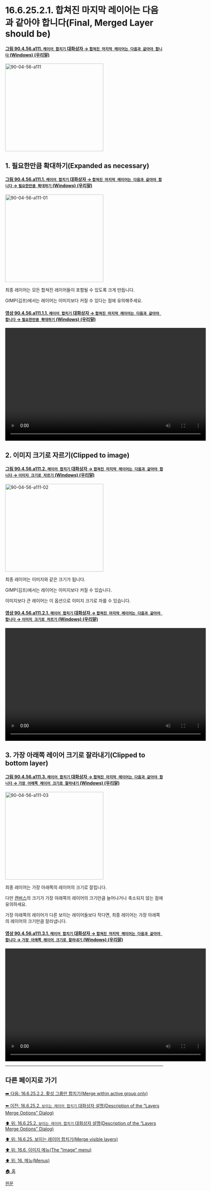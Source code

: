 # 16.6.25.2.1. 합쳐진 마지막 레이어는 다음과 같아야 합니다(Final, Merged Layer should be)

<a id="90-04-56-a111"></a>

#### [그림 90.4.56.a111. `레이어 합치기` 대화상자 → `합쳐진 마지막 레이어는 다음과 같아야 합니다` (Windows) (우리말)](./90-04-0056-merge_layers.md#90-04-56-a111)
<img width="313" height="280" alt="90-04-56-a111" src="https://github.com/user-attachments/assets/b847b790-9515-446d-8cf4-15c3a742af5f" />

<a id="16-06-25-02-01-s1"></a>

## 1. 필요한만큼 확대하기(Expanded as necessary)

<a id="90-04-56-a111-01"></a>

#### [그림 90.4.56.a111.1. `레이어 합치기` 대화상자 → `합쳐진 마지막 레이어는 다음과 같아야 합니다` → `필요한만큼 확대하기` (Windows) (우리말)](./90-04-0056-merge_layers.md#90-04-56-a111-01)
<img width="313" height="280" alt="90-04-56-a111-01" src="https://github.com/user-attachments/assets/32dd4f76-05f6-4f07-ab7f-128043d440a0" />

최종 레이어는 모든 합쳐진 레이어들이 포함될 수 있도록 크게 만듭니다.

GIMP(김프)에서는 레이어는 이미지보다 커질 수 있다는 점에 유의해주세요.

<a id="90-04-56-a111-01-01"></a>

#### [영상 90.4.56.a111.1.1. `레이어 합치기` 대화상자 → `합쳐진 마지막 레이어는 다음과 같아야 합니다` → `필요한만큼 확대하기` (Windows) (우리말)](./90-04-0056-merge_layers.md#90-04-56-a111-01-01)
<video controls="controls" width="640" height="360" src="https://github.com/user-attachments/assets/f28d5be2-676d-483e-b7b0-b7a76a6ccb9b"></video>

<a id="16-06-25-02-01-s2"></a>

## 2. 이미지 크기로 자르기(Clipped to image)

<a id="90-04-56-a111-02"></a>

#### [그림 90.4.56.a111.2. `레이어 합치기` 대화상자 → `합쳐진 마지막 레이어는 다음과 같아야 합니다` → `이미지 크기로 자르기` (Windows) (우리말)](./90-04-0056-merge_layers.md#90-04-56-a111-02)
<img width="313" height="280" alt="90-04-56-a111-02" src="https://github.com/user-attachments/assets/baafc362-c106-4657-b82a-3967efcfec2e" />

최종 레이어는 이미지와 같은 크기가 됩니다.

GIMP(김프)에서는 레이어는 이미지보다 커질 수 있습니다.

이미지보다 큰 레이어는 이 옵션으로 이미지 크기로 자를 수 있습니다.

<a id="90-04-56-a111-02-01"></a>

#### [영상 90.4.56.a111.2.1. `레이어 합치기` 대화상자 → `합쳐진 마지막 레이어는 다음과 같아야 합니다` → `이미지 크기로 자르기` (Windows) (우리말)](./90-04-0056-merge_layers.md#90-04-56-a111-02-01)
<video controls="controls" width="640" height="360" src="https://github.com/user-attachments/assets/49c43c66-be52-43cc-92ca-766fab3bcccf"></video>

<a id="16-06-25-02-01-s3"></a>

## 3. 가장 아래쪽 레이어 크기로 잘라내기(Clipped to bottom layer)

<a id="90-04-56-a111-03"></a>

#### [그림 90.4.56.a111.3. `레이어 합치기` 대화상자 → `합쳐진 마지막 레이어는 다음과 같아야 합니다` → `가장 아래쪽 레이어 크기로 잘라내기` (Windows) (우리말)](./90-04-0056-merge_layers.md#90-04-56-a111-03)
<img width="313" height="280" alt="90-04-56-a111-03" src="https://github.com/user-attachments/assets/4a911789-6ffa-4a0b-8306-bc045d79af7f" />

최종 레이어는 가장 아래쪽의 레이어의 크기로 잘립니다.

다만 [캔버스](./19-glossaryx-canvas.md)의 크기가 가장 아래쪽의 레이어의 크기만큼 늘어나거나 축소되지 않는 점에 유의하세요.

가장 아래쪽의 레이어가 다른 보이는 레이어들보다 작다면, 최종 레이어는 가장 아래쪽의 레이어의 크기만큼 잘라냅니다.

<a id="90-04-56-a111-03-01"></a>

#### [영상 90.4.56.a111.3.1. `레이어 합치기` 대화상자 → `합쳐진 마지막 레이어는 다음과 같아야 합니다` → `가장 아래쪽 레이어 크기로 잘라내기` (Windows) (우리말)](./90-04-0056-merge_layers.md#90-04-56-a111-03-01)
<video controls="controls" width="640" height="360" src="https://github.com/user-attachments/assets/7cac6760-ec3a-4291-a9ac-b7e8acf9d174"></video>


***

## 다른 페이지로 가기

[➡️ 다음: 16.6.25.2.2. 활성 그룹만 합치기(Merge within active group only)](./16-06-25-02-02-merge_within_active_group_only.md)

[⬅️ 이전: 16.6.25.2. `보이는 레이어 합치기` 대화상자 설명(Description of the “Layers Merge Options” Dialog)](./16-06-25-02-00-description_of_the_layers_merge_options_dialog.md)

[⬆️ 위: 16.6.25.2. `보이는 레이어 합치기` 대화상자 설명(Description of the “Layers Merge Options” Dialog)](./16-06-25-02-00-description_of_the_layers_merge_options_dialog.md)

[⬆️ 위: 16.6.25. 보이는 레이어 합치기(Merge visible layers)](./16-06-25-00-merge_visible_layers.md)

[⬆️ 위: 16.6. 이미지 메뉴(The "Image" menu)](./16-06-00-the-image-menu.md)

[⬆️ 위: 16. 메뉴(Menus)](./16-00-menus.md)

[🏠 홈](./00-home.md)

[원문](https://docs.gimp.org/2.10/ko/gimp-image-merge-layers.html#idm27769)